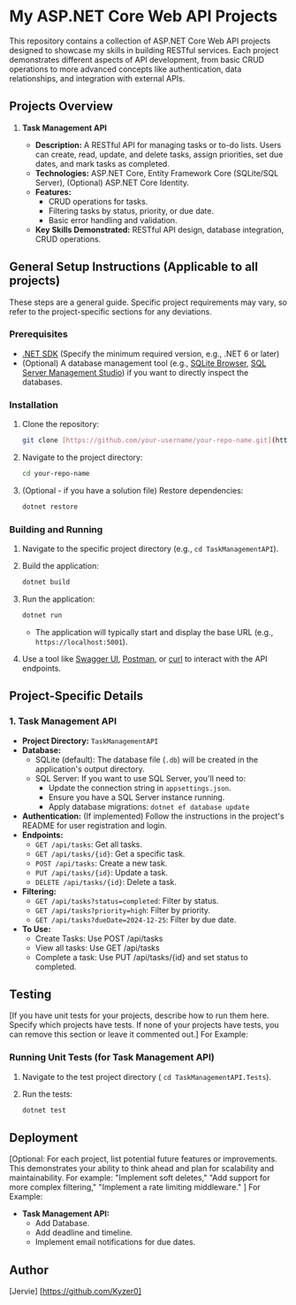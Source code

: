 # My ASP.NET Core Web API Projects

This repository contains a collection of ASP.NET Core Web API projects designed to showcase my skills in building RESTful services. Each project demonstrates different aspects of API development, from basic CRUD operations to more advanced concepts like authentication, data relationships, and integration with external APIs.

## Projects Overview

1.  **Task Management API**

    * **Description:** A RESTful API for managing tasks or to-do lists. Users can create, read, update, and delete tasks, assign priorities, set due dates, and mark tasks as completed.
    * **Technologies:** ASP.NET Core, Entity Framework Core (SQLite/SQL Server), (Optional) ASP.NET Core Identity.
    * **Features:**
        * CRUD operations for tasks.
        * Filtering tasks by status, priority, or due date.
        * Basic error handling and validation.
    * **Key Skills Demonstrated:** RESTful API design, database integration, CRUD operations.


## General Setup Instructions (Applicable to all projects)

These steps are a general guide.  Specific project requirements may vary, so refer to the project-specific sections for any deviations.

### Prerequisites

* [.NET SDK](https://dotnet.microsoft.com/download) (Specify the minimum required version, e.g., .NET 6 or later)
* (Optional) A database management tool (e.g., [SQLite Browser](https://sqlitebrowser.org/), [SQL Server Management Studio](https://learn.microsoft.com/en-us/sql/ssms/download-sql-server-management-studio-ssms)) if you want to directly inspect the databases.

### Installation

1.  Clone the repository:

    ```bash
    git clone [https://github.com/your-username/your-repo-name.git](https://github.com/your-username/your-repo-name.git)
    ```

2.  Navigate to the project directory:

    ```bash
    cd your-repo-name
    ```

3.  (Optional - if you have a solution file) Restore dependencies:

    ```bash
    dotnet restore
    ```

### Building and Running

1.  Navigate to the specific project directory (e.g., `cd TaskManagementAPI`).
2.  Build the application:

    ```bash
    dotnet build
    ```

3.  Run the application:

    ```bash
    dotnet run
    ```

    * The application will typically start and display the base URL (e.g., `https://localhost:5001`).

4.  Use a tool like [Swagger UI](https://swagger.io/tools/swagger-ui/), [Postman](https://www.postman.com/), or [curl](https://curl.se/) to interact with the API endpoints.

## Project-Specific Details

### 1. Task Management API

* **Project Directory:** `TaskManagementAPI`
* **Database:**
    * SQLite (default):  The database file (`.db`) will be created in the application's output directory.
    * SQL Server:  If you want to use SQL Server, you'll need to:
        * Update the connection string in `appsettings.json`.
        * Ensure you have a SQL Server instance running.
        * Apply database migrations: `dotnet ef database update`
* **Authentication:** (If implemented) Follow the instructions in the project's README for user registration and login.
* **Endpoints:**
    * `GET /api/tasks`:  Get all tasks.
    * `GET /api/tasks/{id}`: Get a specific task.
    * `POST /api/tasks`: Create a new task.
    * `PUT /api/tasks/{id}`: Update a task.
    * `DELETE /api/tasks/{id}`: Delete a task.
* **Filtering:**
    * `GET /api/tasks?status=completed`:  Filter by status.
    * `GET /api/tasks?priority=high`: Filter by priority.
    * `GET /api/tasks?dueDate=2024-12-25`:  Filter by due date.
* **To Use:**
     * Create Tasks: Use POST /api/tasks
     * View all tasks: Use GET /api/tasks
     * Complete a task: Use PUT /api/tasks/{id} and set status to completed.






## Testing

[If you have unit tests for your projects, describe how to run them here.  Specify which projects have tests. If none of your projects have tests, you can remove this section or leave it commented out.\]
For Example:
### Running Unit Tests (for Task Management API)

1.  Navigate to the test project directory ( `cd TaskManagementAPI.Tests`).
2.  Run the tests:

    ```bash
    dotnet test
    ```
## Deployment



\[Optional:  For each project, list potential future features or improvements.  This demonstrates your ability to think ahead and plan for scalability and maintainability.  For example: "Implement soft deletes," "Add support for more complex filtering," "Implement a rate limiting middleware." \]
For Example:
* **Task Management API:**
    * Add Database.
    * Add deadline and timeline.
    * Implement email notifications for due dates.


## Author

\[Jervie]
[https://github.com/Kyzer0]
